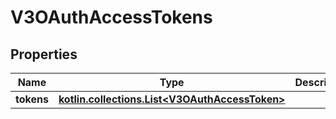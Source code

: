 
# V3OAuthAccessTokens

## Properties
Name | Type | Description | Notes
------------ | ------------- | ------------- | -------------
**tokens** | [**kotlin.collections.List&lt;V3OAuthAccessToken&gt;**](V3OAuthAccessToken.md) |  |  [optional]



